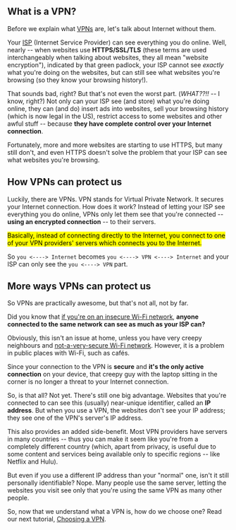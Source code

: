 ## What is a VPN?

Before we explain what [VPNs](glossary.html#vpn) are, let's talk about Internet without them.

Your [ISP](glossary.html#isp) (Internet Service Provider) can see everything you do online. Well, nearly -- when websites use **HTTPS/SSL/TLS** (these terms are used interchangeably when talking about websites, they all mean "website encryption"), indicated by that green padlock, your ISP cannot see *exactly* what you're doing on the websites, but can still see what websites you're browsing (so they know your browsing history!).

That sounds bad, right? But that's not even the worst part. (*WHAT??!!* -- I know, right?) Not only can your ISP see (and store) what you're doing online, they can (and do) insert ads into websites, sell your browsing history (which is now legal in the US), restrict access to some websites and other awful stuff -- because **they have complete control over your Internet connection**.

Fortunately, more and more websites are starting to use HTTPS, but many still don't, and even HTTPS doesn't solve the problem that your ISP can see what websites you're browsing.

## How VPNs can protect us

Luckily, there are VPNs. VPN stands for Virtual Private Network. It secures your Internet connection. How does it work? Instead of letting your ISP see everything you do online, VPNs only let them see that you're connected -- **using an encrypted connection** -- to their servers.

<mark>Basically, instead of connecting directly to the Internet, you connect to one of your VPN providers' servers which connects you to the Internet.</mark>

So `you <----> Internet` becomes `you <----> VPN <----> Internet` and your ISP can only see the `you <----> VPN` part.

## More ways VPNs can protect us

So VPNs are practically awesome, but that's not all, not by far.

Did you know that [if you're on an insecure Wi-Fi network](wifi-security.html), **anyone connected to the same network can see as much as your ISP can?**

Obviously, this isn't an issue at home, unless you have very creepy neighbours and [not-a-very-secure Wi-Fi network](wifi-security.html). However, it is a problem in public places with Wi-Fi, such as cafés.

Since your connection to the VPN is **secure** and **it's the only active connection** on your device, that creepy guy with the laptop sitting in the corner is no longer a threat to your Internet connection.

So, is that all? Not yet. There's still one big advantage. Websites that you're connected to can see this (usually) near-unique identifier, called an **IP address**. But when you use a VPN, the websites don't see your IP address; they see one of the VPN's server's IP address.

This also provides an added side-benefit.  Most VPN providers have servers in many countries -- thus you can make it seem like you're from a completely different country (which, apart from privacy, is useful due to some content and services being available only to specific regions -- like Netflix and Hulu).

But even if you use a different IP address than your "normal" one, isn't it still personally identifiable? Nope. Many people use the same server, letting the websites you visit see only that you're using the same VPN as many other people.

So, now that we understand what a VPN is, how do we choose one? Read our next tutorial, [Choosing a VPN](choosing-a-vpn.html).
